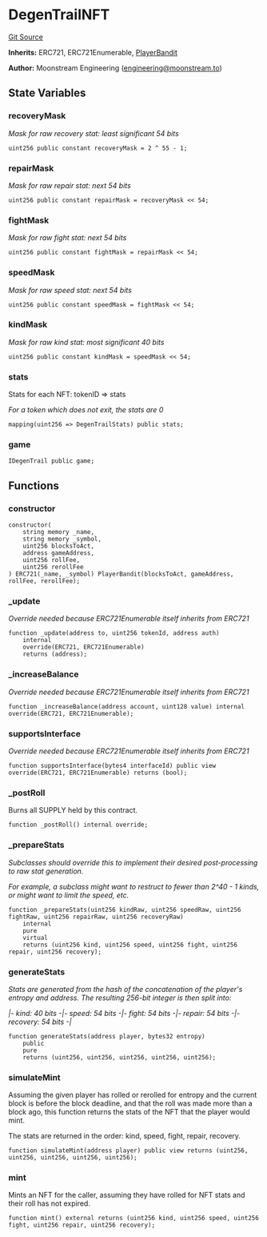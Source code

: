 # DegenTrailNFT
[Git Source](https://github.com/moonstream-to/degen-trail/blob/86e9cb2e87f3a2ab0e67804602112ff5b0b272b0/src/nfts.sol)

**Inherits:**
ERC721, ERC721Enumerable, [PlayerBandit](/src/Bandit.sol/contract.PlayerBandit.md)

**Author:**
Moonstream Engineering (engineering@moonstream.to)


## State Variables
### recoveryMask
*Mask for raw recovery stat: least significant 54 bits*


```solidity
uint256 public constant recoveryMask = 2 ^ 55 - 1;
```


### repairMask
*Mask for raw repair stat: next 54 bits*


```solidity
uint256 public constant repairMask = recoveryMask << 54;
```


### fightMask
*Mask for raw fight stat: next 54 bits*


```solidity
uint256 public constant fightMask = repairMask << 54;
```


### speedMask
*Mask for raw speed stat: next 54 bits*


```solidity
uint256 public constant speedMask = fightMask << 54;
```


### kindMask
*Mask for raw kind stat: most significant 40 bits*


```solidity
uint256 public constant kindMask = speedMask << 54;
```


### stats
Stats for each NFT: tokenID => stats

*For a token which does not exit, the stats are 0*


```solidity
mapping(uint256 => DegenTrailStats) public stats;
```


### game

```solidity
IDegenTrail public game;
```


## Functions
### constructor


```solidity
constructor(
    string memory _name,
    string memory _symbol,
    uint256 blocksToAct,
    address gameAddress,
    uint256 rollFee,
    uint256 rerollFee
) ERC721(_name, _symbol) PlayerBandit(blocksToAct, gameAddress, rollFee, rerollFee);
```

### _update

*Override needed because ERC721Enumerable itself inherits from ERC721*


```solidity
function _update(address to, uint256 tokenId, address auth)
    internal
    override(ERC721, ERC721Enumerable)
    returns (address);
```

### _increaseBalance

*Override needed because ERC721Enumerable itself inherits from ERC721*


```solidity
function _increaseBalance(address account, uint128 value) internal override(ERC721, ERC721Enumerable);
```

### supportsInterface

*Override needed because ERC721Enumerable itself inherits from ERC721*


```solidity
function supportsInterface(bytes4 interfaceId) public view override(ERC721, ERC721Enumerable) returns (bool);
```

### _postRoll

Burns all SUPPLY held by this contract.


```solidity
function _postRoll() internal override;
```

### _prepareStats

*Subclasses should override this to implement their desired post-processing to raw stat generation.*

*For example, a subclass might want to restruct to fewer than 2^40 - 1 kinds, or might want to limit the speed, etc.*


```solidity
function _prepareStats(uint256 kindRaw, uint256 speedRaw, uint256 fightRaw, uint256 repairRaw, uint256 recoveryRaw)
    internal
    pure
    virtual
    returns (uint256 kind, uint256 speed, uint256 fight, uint256 repair, uint256 recovery);
```

### generateStats

*Stats are generated from the hash of the concatenation of the player's entropy and address. The resulting 256-bit integer
is then split into:*

*|- kind: 40 bits -|- speed: 54 bits -|- fight: 54 bits -|- repair: 54 bits -|- recovery: 54 bits -|*


```solidity
function generateStats(address player, bytes32 entropy)
    public
    pure
    returns (uint256, uint256, uint256, uint256, uint256);
```

### simulateMint

Assuming the given player has rolled or rerolled for entropy and the current block is before
the block deadline, and that the roll was made more than a block ago, this function returns the
stats of the NFT that the player would mint.

The stats are returned in the order: kind, speed, fight, repair, recovery.


```solidity
function simulateMint(address player) public view returns (uint256, uint256, uint256, uint256, uint256);
```

### mint

Mints an NFT for the caller, assuming they have rolled for NFT stats and their roll has not expired.


```solidity
function mint() external returns (uint256 kind, uint256 speed, uint256 fight, uint256 repair, uint256 recovery);
```

